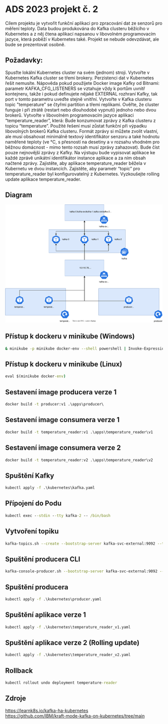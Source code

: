 # ADS 2023 projekt č. 2
Cílem projektu je vytvořit funkční aplikaci pro zpracování dat ze senzorů pro měření teploty. Data budou produkována do Kafka clusteru běžícího v Kubernetes a z něj čtena aplikací napsanou v libovolném programovacím jazyce, která poběží v Kubernetes také.
Projekt se nebude odevzdávat, ale bude se prezentovat osobně.
## Požadavky:
Spusťte lokální Kubernetes cluster na svém (jednom) stroji.
Vytvořte v Kubernetes Kafka cluster se třemi brokery. Perzistenci dat v Kubernetes řešit nemusíte. Nápověda pokud použijete Docker image Kafky od Bitnami: parametr KAFKA_CFG_LISTENERS se vztahuje vždy k portům uvnitř kontejneru, takže i pokud definujete nějaké EXTERNAL rozhraní Kafky, tak port v tomto parametru uveďte stejně vnitřní.
Vytvořte v Kafka clusteru topic "temperature" se čtyřmi partition a třemi replikami.
Ověřte, že cluster funguje i při ztrátě (restart nebo dlouhodobé vypnutí) jednoho nebo dvou brokerů.
Vytvořte v libovolném programovacím jazyce aplikaci “temperature_reader”, která:
Bude konzumovat zprávy z Kafka clusteru z topicu “temperature”. Použité řešení musí zůstat funkční při výpadku libovolných brokerů Kafka clusteru.
Formát zprávy si můžete zvolit vlastní, ale musí obsahovat minimálně textový identifikátor senzoru a také hodnotu naměřené teploty (ve °C, s přesností na desetiny a v rozsahu vhodném pro běžnou domácnost - mimo tento rozsah musí zprávy zahazovat).
Bude číst pouze nejnovější zprávy z Kafky.
Na výstupu bude vypisovat aplikace ke každé zprávě unikátní identifikátor instance aplikace a za ním obsah načtené zprávy.
Zajistěte, aby aplikace temperature_reader běžela v Kubernetu ve dvou instancích.
Zajistěte, aby parametr “topic” pro temperature_reader byl konfigurovatelný z Kubernetes.
Vyzkoušejte rolling update aplikace temperature_reader.
## Diagram
![Alt text](diagram.svg)
## Přístup k dockeru v minikube (Windows)
```bash
& minikube -p minikube docker-env --shell powershell | Invoke-Expression
```
## Přístup k dockeru v minikube (Linux)
```cmd
eval $(minikube docker-env)
```
## Sestavení image producera verze 1
```cmd
docker build -t producer:v1 .\apps\producer\
```
## Sestavení image consumera verze 1
```cmd
docker build -t temperature_reader:v1 .\apps\temperature_reader\v1
```
## Sestavení image consumera verze 2
```cmd
docker build -t temperature_reader:v2 .\apps\temperature_reader\v2
```
## Spuštění Kafky
```cmd
kubectl apply -f .\kubernetes\kafka.yaml
```
## Přípojení do Podu
```cmd
kubectl exec --stdin --tty kafka-2 -- /bin/bash
```
## Vytvoření topiku
```bash
kafka-topics.sh --create --bootstrap-server kafka-svc-external:9092 --topic temperature --partitions 4 --replication-factor 3
```
## Spuštění producera CLI
```bash
kafka-console-producer.sh --bootstrap-server kafka-svc-external:9092 --topic temperature
```
## Spuštění producera 
```cmd
kubectl apply -f .\kubernetes\producer.yaml
```
## Spuštění aplikace verze 1 
```cmd
kubectl apply -f .\kubernetes\temperature_reader_v1.yaml
```
## Spuštění aplikace verze 2 (Rolling update)
```cmd
kubectl apply -f .\kubernetes\temperature_reader_v2.yaml
```
## Rollback
```cmd
kubectl rollout undo deployment temperature-reader
```
## Zdroje
https://learnk8s.io/kafka-ha-kubernetes  
https://github.com/IBM/kraft-mode-kafka-on-kubernetes/tree/main
